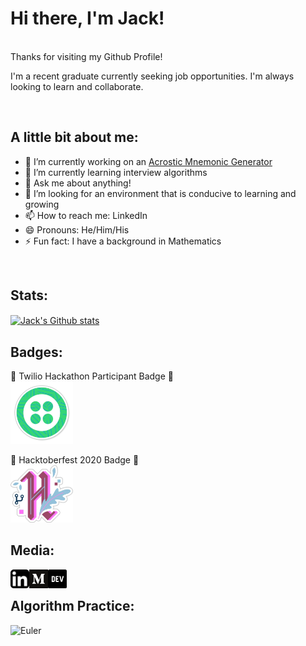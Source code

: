 # Hi there, I'm Jack!

<br/>
Thanks for visiting my Github Profile!  

I'm a recent graduate currently seeking job opportunities. I'm always looking to learn and collaborate.

<br/>

## A little bit about me:

- 🔭 I’m currently working on an [Acrostic Mnemonic Generator](https://github.com/Jackmt9/Mnemonic)
- 🌱 I’m currently learning interview algorithms
- 💬 Ask me about anything!
- 🤔 I’m looking for an environment that is conducive to learning and growing
- 📫 How to reach me: LinkedIn
- 😄 Pronouns: He/Him/His
- ⚡ Fun fact: I have a background in Mathematics

<br/>

## Stats:

<a href="https://github.com/anuraghazra/github-readme-stats">
    <img align="center" src="https://github-readme-stats.vercel.app/api?username=jackmt9&theme=dark" alt="Jack's Github stats" />
</a>

<br/>

## Badges:

🏅 Twilio Hackathon Participant Badge 🏅  
<a href="https://dev.to/badge/twilio-hackathon-participant"> 
    <img width='100px' src="images/twilio.png"/>
</a>

🏅 Hacktoberfest 2020 Badge 🏅  
<a href="https://dev.to/badge/hacktoberfest-2020"> 
    <img width='100px' src="images/hacktoberfest.png"/>
</a>

## Media:

<a href="https://www.linkedin.com/in/jackmt9/">
    <img align="left" width="30px" src="images/linkedinButton.png" alt="LinkedIn" />
</a>

<a href="https://medium.com/@jackmt9">
    <img align="left" width="30px" src="images/mediumButton.png" alt="Medium" />
</a>

<a href="https://dev.to/jackmt9">
    <img align="left" width="30px" src="images/devButton.png" alt="Dev" />
</a>

<br/>

## Algorithm Practice:
<!-- <a href="https://leetcode.com/Jackmt9/">
    <img align="left" width="30px" src="images/leetcode.png" alt="Leetcode" />
</a> -->

<a href="https://projecteuler.net/profile/jackmt9.png">
    <img align="left" height="60px" src="https://projecteuler.net/profile/jackmt9.png" alt="Euler" />
</a>

